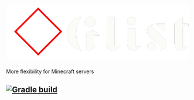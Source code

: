 # <img src="./logo.png" width="500">
More flexibility for Minecraft servers

## [![Gradle build](https://github.com/AirOne01/glist/actions/workflows/build.yml/badge.svg)](https://github.com/AirOne01/glist/actions/workflows/build.yml)

